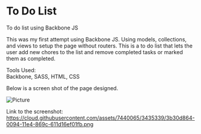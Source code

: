 To Do List
========

To do list using Backbone JS

This was my first attempt using Backbone JS.  Using models, collections, and views to setup the page without routers.  This is a to do list that lets the user add new chores to the list and remove completed tasks or marked them as completed. 

Tools Used:<BR>
Backbone, SASS, HTML, CSS<BR>

Below is a screen shot of the page designed.<BR>

![Picture](https://cloud.githubusercontent.com/assets/7440065/3435339/3b30d864-0094-11e4-869c-611d16ef01fb.png)

Link to the screenshot:<BR>
https://cloud.githubusercontent.com/assets/7440065/3435339/3b30d864-0094-11e4-869c-611d16ef01fb.png






